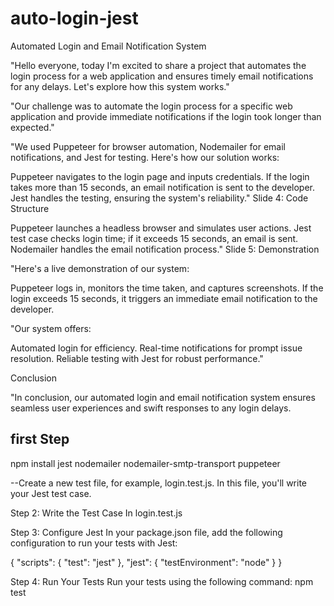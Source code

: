 # auto-login-jest
Automated Login and Email Notification System



"Hello everyone, today I'm excited to share a project that automates the login process for a web application and ensures timely email notifications for any delays. Let's explore how this system works."



"Our challenge was to automate the login process for a specific web application and provide immediate notifications if the login took longer than expected."



"We used Puppeteer for browser automation, Nodemailer for email notifications, and Jest for testing. Here's how our solution works:

Puppeteer navigates to the login page and inputs credentials.
If the login takes more than 15 seconds, an email notification is sent to the developer.
Jest handles the testing, ensuring the system's reliability."
Slide 4: Code Structure


Puppeteer launches a headless browser and simulates user actions.
Jest test case checks login time; if it exceeds 15 seconds, an email is sent.
Nodemailer handles the email notification process."
Slide 5: Demonstration

"Here's a live demonstration of our system:

Puppeteer logs in, monitors the time taken, and captures screenshots.
If the login exceeds 15 seconds, it triggers an immediate email notification to the developer.

"Our system offers:

Automated login for efficiency.
Real-time notifications for prompt issue resolution.
Reliable testing with Jest for robust performance."

 Conclusion

"In conclusion, our automated login and email notification system ensures seamless user experiences and swift responses to any login delays. 

first Step
--
npm install jest nodemailer nodemailer-smtp-transport puppeteer

--Create a new test file, for example, login.test.js. In this file, you'll write your Jest test case.

Step 2: Write the Test Case
In login.test.js

Step 3: Configure Jest
In your package.json file, add the following configuration to run your tests with Jest:

{
  "scripts": {
    "test": "jest"
  },
  "jest": {
    "testEnvironment": "node"
  }
}

Step 4: Run Your Tests
Run your tests using the following command: 
npm test